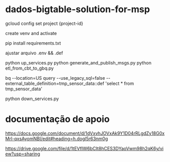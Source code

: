 # dados-bigtable-solution-for-msp

gcloud config set project {project-id}

create venv and activate

pip install requirements.txt

ajustar arquivo .env && .def

python up_services.py
python generate_and_publish_msgs.py
python etl_from_cbt_to_gbq.py

bq --location=US query --use_legacy_sql=false --external_table_definition=tmp_sensor_data::def 'select * from tmp_sensor_data'

python down_services.py

# documentação de apoio 
https://docs.google.com/document/d/1dVxvhJOVxAk9Y1D04rRLgdZy18G0xMrl-qxsAyomNBI/edit#heading=h.dogl5r63nm0g

https://drive.google.com/file/d/1tEVfIW6bCIt8hCES3DYaoVwm98h2qK6y/view?usp=sharing
